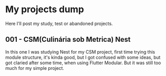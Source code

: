 # My projects dump

Here I'll post my study, test or abandoned projects.

## 001 - CSM(Culinária sob Metrica) Nest

In this one I was studying Nest for my CSM project, first time trying this module structure, it's kinda good, but I got confused with some ideas, but got claried after some time, when using Flutter Modular.
But it was still too much for my simple project.
